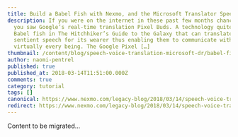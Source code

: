 ```yaml
---
title: Build a Babel Fish with Nexmo, and the Microsoft Translator Speech API
description: If you were on the internet in these past few months chances are
  you saw Google’s real-time translation Pixel Buds. A technology quite like the
  Babel fish in The Hitchhiker’s Guide to the Galaxy that can translate any
  sentient speech for its wearer thus enabling them to communicate with
  virtually every being. The Google Pixel […]
thumbnail: /content/blog/speech-voice-translation-microsoft-dr/babel-fish-tutorial.png
author: naomi-pentrel
published: true
published_at: 2018-03-14T11:51:00.000Z
comments: true
category: tutorial
tags: []
canonical: https://www.nexmo.com/legacy-blog/2018/03/14/speech-voice-translation-microsoft-dr
redirect: https://www.nexmo.com/legacy-blog/2018/03/14/speech-voice-translation-microsoft-dr
---
```


Content to be migrated...
